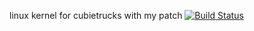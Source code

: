 linux kernel for cubietrucks with my patch
[![Build Status](https://travis-ci.org/damien7851/linux-sunxi.svg?branch=pwm)](https://travis-ci.org/damien7851/linux-sunxi)

